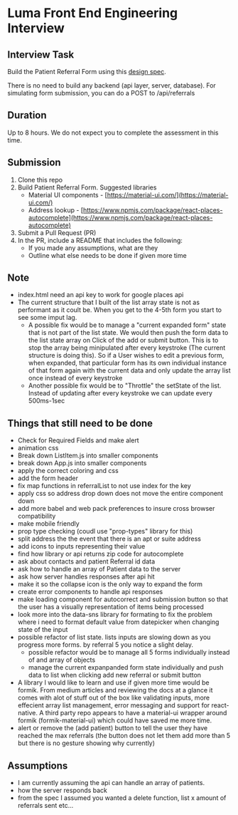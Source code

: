 # Luma Front End Engineering Interview

## Interview Task

Build the Patient Referral Form using this [design spec](https://www.figma.com/file/XIHFNbIXykq8KosWEIryhoRJ/Patient-Referral-Form-interview?node-id=0%3A1).

There is no need to build any backend (api layer, server, database). For simulating form submission, you can do a POST to /api/referrals


## Duration

Up to 8 hours. We do not expect you to complete the assessment in this time.

## Submission
1.  Clone this repo
2.  Build Patient Referral Form. Suggested libraries
    -  Material UI components - [https://material-ui.com/](https://material-ui.com/)
    -  Address lookup - [https://www.npmjs.com/package/react-places-autocomplete](https://www.npmjs.com/package/react-places-autocomplete)
4.  Submit a Pull Request (PR)
5.  In the PR, include a README that includes the following:
    -  If you made any assumptions, what are they
    - Outline what else needs to be done if given more time

## Note
  - index.html need an api key to work for google places api
  - The current structure that I built of the list array state is not as performant as it coult be. When you get to the 4-5th form you start to see some imput lag.
    - A possible fix would be to manage a "current expanded form" state that is not part of the list state. We would then push the form data to the list state array on Click of the add or submit button.
    This is to stop the array being minipulated after every keystroke (The current structure is doing this). So if a User wishes to edit a previous form, when expanded, that particular form 
    has its own individual instance of that form again with the current data and only update the array list once instead of every keystroke
    - Another possible fix would be to "Throttle" the setState of the list. Instead of updating after every keystroke we can update every 500ms-1sec


## Things that still need to be done
  - Check for Required Fields and make alert
  - animation css
  - Break down ListItem.js into smaller components
  - break down App.js into smaller components
  - apply the correct coloring and css
  - add the form header
  - fix map functions in referralList to not use index for the key 
  - apply css so address drop down does not move the entire component down
  - add more babel and web pack preferences to insure cross browser compatibility
  - make mobile friendly
  - prop type checking (coudl use "prop-types" library for this)
  - split address the the event that there is an apt or suite address
  - add icons to inputs representing their value
  - find how library or api returns zip code for autocomplete
  - ask about contacts and patient Referral id data
  - ask how to handle an array of Patient data to the server
  - ask how server handles responses after api hit
  - make it so the collapse icon is the only way to expand the form
  - create error components to handle api responses
  - make loading component for autocorrect and submission button so that the user has a visually representation of items being processed
  - look more into the data-sns library for formating to fix the problem where i need to format default value from datepicker when changing state of the input
  - possible refactor of list state. lists inputs are slowing down as you progress more forms. by referral 5 you notice a slight delay.
    - possible refactor would be to manage all 5 forms individually instead of and array of objects
    - manage the current expanpanded form state individually and push data to list when clicking add new referral or submit button
  - A library I would like to learn and use if given more time would be formik.  From medium articles and reviewing the docs at a glance it comes with alot of stuff out of the box like validating inputs,
  more effecient array list management, error messaging and support for react-native. A third party repo appears to have a material-ui wrapper around formik (formik-material-ui) which could have saved me more time.
  - alert or remove the (add patient) button to tell the user they have reached the max referrals (the button does not let them add more than 5 but there is no gesture showing why currently)
  
    

## Assumptions
  - I am currently assuming the api can handle an array of patients.
  - how the server responds back
  - from the spec I assumed you wanted a delete function, list x amount of referrals sent etc...

